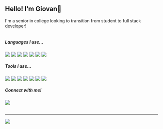 <h2>Hello! I’m Giovan👋</h2>
I'm a senior in college looking to transition from student to full stack developer!
<br><br>
<section>
  <h5>Languages I use...</h5>
  <div>
    <img src="https://img.shields.io/badge/-HTML-E34F26?logo=html5&logoColor=white">
    <img src="https://img.shields.io/badge/-CSS-1572B6?logo=css3&logoColor=white">
    <img src="https://img.shields.io/badge/-JavaScript-F7DF1E?logo=javascript&logoColor=white">
    <img src="https://img.shields.io/badge/-Python-3776AB?logo=python&logoColor=white">
    <img src="https://img.shields.io/badge/-Java-007396?logoColor=white">
    <img src="https://img.shields.io/badge/-PHP-777BB4?logo=php&logoColor=white">
    <img src="https://img.shields.io/badge/-Sass-CC6699?logo=sass&logoColor=white">
  </div>
  <h5>Tools I use...</h5>
  <div>
    <img src="https://img.shields.io/badge/-React-61DAFB?logo=react&logoColor=white">
    <img src="https://img.shields.io/badge/-Node.js-5FA04E?logo=node.js&logoColor=white">
    <img src="https://img.shields.io/badge/-Express-000000?logo=express&logoColor=white">
    <img src="https://img.shields.io/badge/-MySQL-4479A1?logo=mysql&logoColor=white">
    <img src="https://img.shields.io/badge/-Bootstrap-7952B3?logo=bootstrap&logoColor=white">
    <img src="https://img.shields.io/badge/-Docker-2496ED?logo=docker&logoColor=white">
    <img src="https://img.shields.io/badge/-Postman-FF6C37?logo=postman&logoColor=white">
  </div>
</section>
<section>
  <h5>Connect with me!</h5>
  <a href="https://www.linkedin.com/in/gecervantes/">
    <img src="https://img.shields.io/badge/-LinkedIn-0A66C2?logo=linkedin&logoColor=white">
  </a>
</section>
<br>
<hr>
<section>
  <img src="https://github-readme-streak-stats.herokuapp.com/?user=Gecervantes01&theme=onedark">
</section>






<!---
Gecervantes01/Gecervantes01 is a ✨ special ✨ repository because its `README.md` (this file) appears on your GitHub profile.
You can click the Preview link to take a look at your changes.
--->
